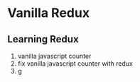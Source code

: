 # Vanilla Redux

## Learning Redux

1. vanilla javascript counter
2. fix vanilla javascript counter with redux
3. g
